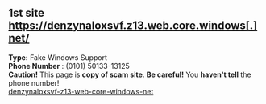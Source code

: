 ## 1st site https://denzynaloxsvf.z13.web.core.windows[.]net/  
**Type:** Fake Windows Support  
**Phone Number** : (0101) 50133-13125  
**Caution!** This page is **copy of scam site**. **Be careful!** You **haven't tell** the phone number!  
[denzynaloxsvf-z13-web-core-windows-net](./denzynaloxsvf-z13-web-core-windows-net/)  
